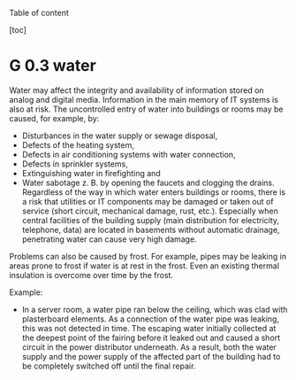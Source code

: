 Table of content

[toc]
 
G 0.3 water
============

Water may affect the integrity and availability of information stored on analog and digital media. Information in the main memory of IT systems is also at risk. The uncontrolled entry of water into buildings or rooms may be caused, for example, by:

* Disturbances in the water supply or sewage disposal,
* Defects of the heating system,
* Defects in air conditioning systems with water connection,
* Defects in sprinkler systems,
* Extinguishing water in firefighting and
* Water sabotage z. B. by opening the faucets and clogging the drains.
Regardless of the way in which water enters buildings or rooms, there is a risk that utilities or IT components may be damaged or taken out of service (short circuit, mechanical damage, rust, etc.). Especially when central facilities of the building supply (main distribution for electricity, telephone, data) are located in basements without automatic drainage, penetrating water can cause very high damage.

Problems can also be caused by frost. For example, pipes may be leaking in areas prone to frost if water is at rest in the frost. Even an existing thermal insulation is overcome over time by the frost.

Example:

* In a server room, a water pipe ran below the ceiling, which was clad with plasterboard elements. As a connection of the water pipe was leaking, this was not detected in time. The escaping water initially collected at the deepest point of the fairing before it leaked out and caused a short circuit in the power distributor underneath. As a result, both the water supply and the power supply of the affected part of the building had to be completely switched off until the final repair.
